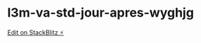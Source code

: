 # l3m-va-std-jour-apres-wyghjg

[Edit on StackBlitz ⚡️](https://stackblitz.com/edit/l3m-va-std-jour-apres-wyghjg)